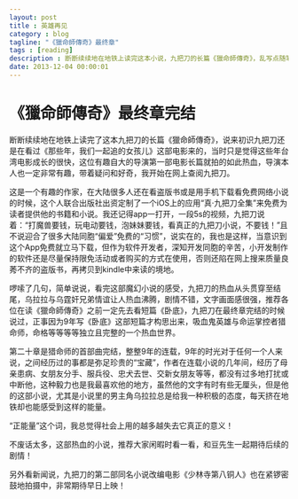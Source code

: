 ```yaml
---
layout: post
title : 英雄再见
category : blog
tagline: "《獵命師傳奇》最终章"
tags : [reading]
description : 断断续续地在地铁上读完这本小说，九把刀的长篇《獵命師傳奇》，乱写点随笔
date: 2013-12-04 00:00:01
---
```


# 《獵命師傳奇》最终章完结

断断续续地在地铁上读完了这本九把刀的长篇《獵命師傳奇》，说来初识九把刀还是在看过《那些年，我们一起追的女孩儿》这部电影来的，当时只是觉得这些年台湾电影成长的很快，这位有趣自大的导演第一部电影长篇就拍的如此热血，导演本人也一定非常有趣，带着疑问和好奇，我开始在网上查阅九把刀。

<!-- more -->

这是一个有趣的作家，在大陆很多人还在看盗版书或是用手机下载看免费网络小说的时候，这个人联合出版社出资定制了一个iOS上的应用“真·九把刀全集”来免费为读者提供他的书籍和小说。我还记得app一打开，一段5s的视频，九把刀说着：“打魔兽要钱，玩电动要钱，泡妹妹要钱，看真正的九把刀小说，不要钱！”且不说迎合了很多大陆同胞“偏爱”免费的“习惯”，说实在的，我也是这样，当意识到这个App免费就立马下载，但作为软件开发者，深知开发同胞的辛苦，小开发制作的软件还是尽量保持限免活动或者购买的方式在使用，否则还陷在网上搜来质量良莠不齐的盗版书，再拷贝到kindle中来读的境地。

啰嗦了几句，简单说说，看完这部魔幻小说的感受，九把刀的热血从头贯穿至结尾，乌拉拉与乌霆奸兄弟情谊让人热血沸腾，剧情不错，文字画面感很强，推荐各位在读《獵命師傳奇》之前一定先去看短篇《卧底》，九把刀在最终章完结的时候说过，正事因为9年写《卧底》这部短篇才构思出来，吸血鬼英雄与命运掌控者猎命师，命格等等等等独立且完整的一个热血世界。

第二十章是猎命师的首部曲完结，整整9年的连载，9年的时光对于任何一个人来说，之间经历过的事都是弥足珍贵的“宝藏”，作者在连载小说的几年间，经历了母亲患病、女朋友分手、服兵役、忠犬去世、交新女朋友等等，都没有过多地打扰或中断他，这种毅力也是我最喜欢他的地方，虽然他的文字有时有些无厘头，但是他的这部小说，尤其是小说里的男主角乌拉拉总是给我一种积极的态度，每天挤在地铁却也能感受到这样的能量。

“正能量”这个词，我总觉得社会上用的越多越失去它真正的意义！

不废话太多，这部热血的小说，推荐大家闲暇时看一看，和豆先生一起期待后续的剧情！

另外看新闻说，九把刀的第二部同名小说改编电影《少林寺第八铜人》也在紧锣密鼓地拍摄中，非常期待早日上映！